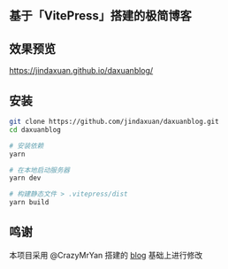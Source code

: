 ## 基于「VitePress」搭建的极简博客

## 效果预览

https://jindaxuan.github.io/daxuanblog/

## 安装

```bash
git clone https://github.com/jindaxuan/daxuanblog.git
cd daxuanblog

# 安装依赖
yarn

# 在本地启动服务器
yarn dev

# 构建静态文件 > .vitepress/dist
yarn build
```

## 鸣谢
本项目采用 @CrazyMrYan 搭建的 [blog](https://github.com/CrazyMrYan/blog) 基础上进行修改